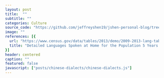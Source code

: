 ```yaml
---
layout: post
title:  ""
subtitle: ""
categories: Culture
source_code: "https://github.com/jeffreyshen19/jshen-personal-blog/tree/master/_code/chinese-dialects"
image: ""
references: [{
  url: "https://www.census.gov/data/tables/2013/demo/2009-2013-lang-tables.html",
  title: "Detailed Languages Spoken at Home for the Population 5 Years and Over, 2009-2013 ACS"
}]
header: centered
caption: ""
featured: false
javascript: ["posts/chinese-dialects/chinese-dialects.js"]
---
```


<div id = "map">
</div>
